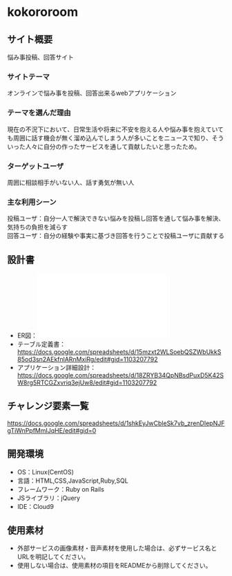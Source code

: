 # kokororoom

## サイト概要
悩み事投稿、回答サイト

### サイトテーマ
オンラインで悩み事を投稿、回答出来るwebアプリケーション

### テーマを選んだ理由
現在の不況下において、日常生活や将来に不安を抱える人や悩み事を抱えていても周囲に話す機会が無く溜め込んでしまう人が多いことをニュースで知り、そういった人々に自分の作ったサービスを通して貢献したいと思ったため。

### ターゲットユーザ
周囲に相談相手がいない人、話す勇気が無い人

### 主な利用シーン
投稿ユーザ：自分一人で解決できない悩みを投稿し回答を通して悩み事を解決、気持ちの負担を減らす<br>
回答ユーザ：自分の経験や事実に基づき回答を行うことで投稿ユーザに貢献する

## 設計書
- ER図：![er diagram of kokororoom](kokororoom.pdf)
- テーブル定義書：<https://docs.google.com/spreadsheets/d/15mzxt2WLSoebQSZWbUkkS85od3sn2AEkfnlARnMxiRg/edit#gid=1103207792>
- アプリケーション詳細設計：<https://docs.google.com/spreadsheets/d/18ZRYB34QpNBsdPuxD5K42SW8rg5RTCGZxvriq3ejUw8/edit#gid=1103207792>

## チャレンジ要素一覧
<https://docs.google.com/spreadsheets/d/1shkEyJwCbleSk7vb_zrenDIepNJFgTiWnPpfMmIJqHE/edit#gid=0>

## 開発環境
- OS：Linux(CentOS)
- 言語：HTML,CSS,JavaScript,Ruby,SQL
- フレームワーク：Ruby on Rails
- JSライブラリ：jQuery
- IDE：Cloud9

## 使用素材
- 外部サービスの画像素材・音声素材を使用した場合は、必ずサービス名とURLを明記してください。
- 使用しない場合は、使用素材の項目をREADMEから削除してください。
